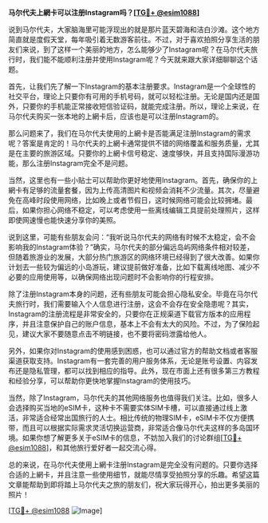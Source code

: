 **马尔代夫上網卡可以注册Instagram吗？[[TG💪+ @esim1088](https://t.me/s/esim1088)]**

说到马尔代夫，大家脑海里可能浮现出的就是那片蓝天碧海和洁白沙滩。这个地方简直就是度假天堂，每年吸引着无数游客前往。不过，对于喜欢拍照分享生活的朋友们来说，到了这样一个美丽的地方，怎么能够少了Instagram呢？在马尔代夫旅行时，我们能不能顺利注册并使用Instagram呢？今天就来跟大家详细聊聊这个话题。

首先，让我们先了解一下Instagram的基本注册要求。Instagram是一个全球性的社交平台，理论上只要你有可用的手机号码，就可以轻松注册。无论是国内还是国外，只要你的手机能正常接收短信验证码，就能完成注册。所以，理论上来说，在马尔代夫购买一张本地的上網卡后，应该也是可以注册Instagram的。

那么问题来了，我们在马尔代夫使用的上網卡是否能满足注册Instagram的需求呢？答案是肯定的！马尔代夫的上網卡通常提供不错的网络覆盖和服务质量，尤其是在主要的旅游区域。只要你的上網卡信号稳定、速度够快，并且支持国际漫游功能，那么注册Instagram完全不是问题。

当然，这里也有一些小贴士可以帮助你更好地使用Instagram。首先，确保你的上網卡有足够的流量套餐，因为上传高清图片和视频会消耗不少流量。其次，尽量避免在高峰时段使用网络，比如晚上或者节假日，这时候网络可能会比较拥堵。最后，如果你担心网络不稳定，可以考虑使用一些离线编辑工具提前处理照片，这样即使网速慢也能快速分享你的美照。

说到这里，可能有些朋友会问：“我听说马尔代夫的网络有时候不太稳定，会不会影响我的Instagram体验？”确实，马尔代夫的部分偏远岛屿网络条件相对较差，但随着旅游业的发展，大部分热门旅游区的网络环境已经得到了很大改善。如果你计划去一些较为偏远的小岛游玩，建议提前做好准备，比如下载离线地图、减少不必要的应用使用等，以确保网络出现问题时不会影响你的行程安排。

除了注册Instagram本身的问题，还有些朋友可能会担心隐私安全。毕竟在马尔代夫旅行时，我们需要输入个人信息进行注册，这会不会存在安全隐患呢？其实，Instagram的注册流程是非常安全的，只要你在正规渠道下载官方版本的应用程序，并且注意保护自己的账户信息，基本上不会有太大的风险。不过，为了保险起见，建议大家不要随意点击不明链接，也不要将密码泄露给他人。

另外，如果你对Instagram的使用感到困惑，也可以通过官方的帮助文档或者客服渠道获取支持。Instagram有一套完善的用户服务体系，无论是账号设置、内容发布还是隐私管理，都可以找到相应的指导。此外，现在市面上还有很多第三方教程和经验分享，可以帮助你更快地掌握Instagram的使用技巧。

当然，除了Instagram，马尔代夫的其他网络服务也值得我们关注。比如，很多人会选择购买当地的eSIM卡，这种卡不需要实体SIM卡槽，可以直接通过线上激活，非常适合经常出国旅行的人士。相比传统的物理SIM卡，eSIM卡不仅方便携带，而且可以根据实际需求灵活切换运营商，非常适合像马尔代夫这样的多岛国环境。如果你想了解更多关于eSIM卡的信息，不妨加入我们的讨论群组[[TG💪+ @esim1088](https://t.me/s/esim1088)]，和其他旅行爱好者一起交流心得。

总的来说，在马尔代夫使用上網卡注册Instagram是完全没有问题的。只要你选择合适的上網卡，并且注意一些使用细节，就能尽情享受拍照分享的乐趣。希望这篇文章能帮助到即将踏上马尔代夫之旅的朋友们，祝大家玩得开心，拍出更多美丽的照片！

[[TG💪+ @esim1088](https://t.me/s/esim1088) ![Image](https://i.postimg.cc/4NQfJmqS/Snipaste-2025-05-13-00-14-12.png)]